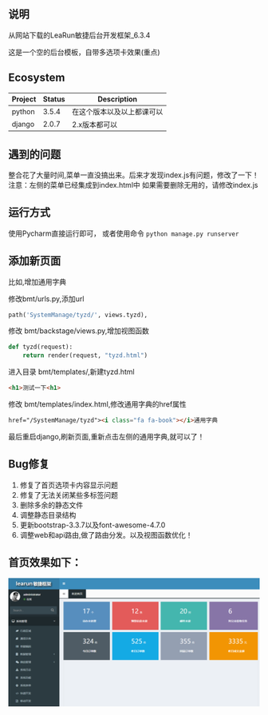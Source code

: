 ## 说明
从网站下载的LeaRun敏捷后台开发框架_6.3.4

这是一个空的后台模板，自带多选项卡效果(重点)

## Ecosystem

| Project | Status | Description |
|---------|--------|-------------|
| python          | 3.5.4 | 在这个版本以及以上都课可以 |
| django                | 2.0.7 | 2.x版本都可以 |

## 遇到的问题

整合花了大量时间,菜单一直没搞出来。后来才发现index.js有问题，修改了一下！
注意：左侧的菜单已经集成到index.html中
如果需要删除无用的，请修改index.js

## 运行方式
 
使用Pycharm直接运行即可，
或者使用命令
`python manage.py runserver`

## 添加新页面
比如,增加通用字典

修改bmt/urls.py,添加url
```python
path('SystemManage/tyzd/', views.tyzd),
```

修改 bmt/backstage/views.py,增加视图函数

```python
def tyzd(request):
    return render(request, "tyzd.html")
```

进入目录 bmt/templates/,新建tyzd.html
```html
<h1>测试一下<h1>
```

修改 bmt/templates/index.html,修改通用字典的href属性
```html
href="/SystemManage/tyzd"><i class="fa fa-book"></i>通用字典
```

最后重启django,刷新页面,重新点击左侧的通用字典,就可以了！

## Bug修复
1. 修复了首页选项卡内容显示问题
2. 修复了无法关闭某些多标签问题
3. 删除多余的静态文件
4. 调整静态目录结构
5. 更新bootstrap-3.3.7以及font-awesome-4.7.0
6. 调整web和api路由,做了路由分发。以及视图函数优化！

## 首页效果如下：

![Image text](https://github.com/tianjinqiujie/bmt/blob/master/效果图.png)

